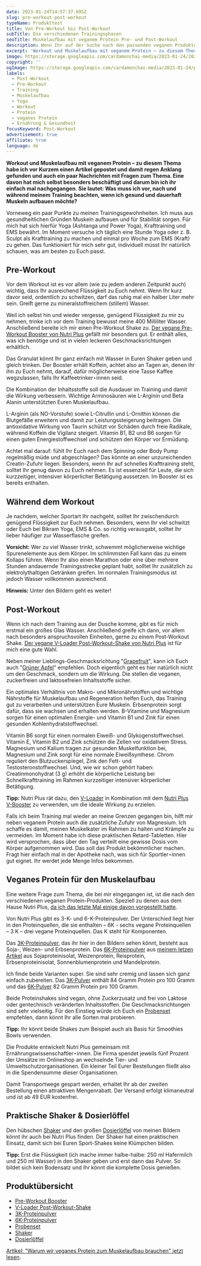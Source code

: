 ```yaml
---
date: 2023-01-24T14:57:37.695Z
slug: pre-workout-post-workout
typeName: Produkttest
title: Von Pre-Workout bis Post-Workout
subTitle: Die verschiedenen Trainingsphasen
seoTitle: Muskelaufbau mit veganem Protein Pre- und Post-Workout
description: Wenn Ihr auf der Suche nach den passenden veganen Produkten für den Muskelaufbau seid und die Unterschiede von Pre- und Post-Workout kennenlernen wollt, solltet ihr das lesen.
excerpt: 'Workout und Muskelaufbau mit veganem Protein – zu diesem Thema habe ich vor Kurzem einen Artikel gepostet und damit regen Anklang gefunden und auch ein paar Nachrichten mit Fragen zum Thema. Eine davon hat mich selbst besonders beschäftigt und darum bin ich ihr einfach mal nachgegangen. Sie lautet: Was muss ich vor, nach und während meinem Training beachten, wenn ich gesund und dauerhaft Muskeln aufbauen möchte?'
image: https://storage.googleapis.com/cardamonchai-media/2023-01-24/2023-01-22-nutri-plus-032-jpg-imagine-180808_53343f_2048_1536/640.webp
copyright: ''
ogImage: https://storage.googleapis.com/cardamonchai-media/2023-01-24/pre-workout-post-workout-og-jpg-imagine-280808_61414e_1200_628/640.webp
labels:
  - Post-Workout
  - Pre-Workout
  - Training
  - Muskelaufbau
  - Yoga
  - Workout
  - Protein
  - veganes Protein
  - Ernährung & Gesundheit
focusKeyword: Post-Workout
advertisement: true
affiliate: true
language: de
---
```


**Workout und Muskelaufbau mit veganem Protein – zu diesem Thema habe ich vor Kurzem einen Artikel gepostet und damit regen Anklang gefunden und auch ein paar Nachrichten mit Fragen zum Thema. Eine davon hat mich selbst besonders beschäftigt und darum bin ich ihr einfach mal nachgegangen. Sie lautet: Was muss ich vor, nach und während meinem Training beachten, wenn ich gesund und dauerhaft Muskeln aufbauen möchte?**

Vorneweg ein paar Punkte zu meinen Trainingsgewohnheiten. Ich muss aus gesundheitlichen Gründen Muskeln aufbauen und für Stabilität sorgen. Für mich hat sich hierfür Yoga (Ashtanga und Power Yoga), Krafttraining und EMS bewährt. Im Moment versuche ich täglich eine Stunde Yoga oder z. B. Sculpt als Krafttraining zu machen und einmal pro Woche zum EMS (Kraft) zu gehen. Das funktioniert für mich sehr gut, individuell müsst Ihr natürlich schauen, was am besten zu Euch passt.

## Pre-Workout

Vor dem Workout ist es vor allem (wie zu jedem anderen Zeitpunkt auch) wichtig, dass Ihr ausreichend Flüssigkeit zu Euch nehmt. Wenn Ihr kurz davor seid, ordentlich zu schwitzen, darf das ruhig mal ein halber Liter mehr sein. Greift gerne zu mineralstoffreichem (stillem) Wasser.

Weil ich selbst hin und wieder vergesse, genügend Flüssigkeit zu mir zu nehmen, trinke ich vor dem Training bewusst meine 400 Milliliter Wasser. Anschließend bereite ich mir einen Pre-Workout Shake zu. [Der vegane Pre-Workout Booster von Nutri Plus](https://tidd.ly/3XB2575) gefällt mir besonders gut. Er enthält alles, was ich benötige und ist in vielen leckeren Geschmacksrichtungen erhältlich.

Das Granulat könnt Ihr ganz einfach mit Wasser in Euren Shaker geben und gleich trinken. Der Booster erhält Koffein, achtet also an Tagen an, denen ihr ihn zu Euch nehmt, darauf, dafür möglicherweise eine Tasse Kaffee wegzulassen, falls Ihr Kaffeetrinker⋆innen seid.

Die Kombination der Inhaltsstoffe soll die Ausdauer im Training und damit die Wirkung verbessern. Wichtige Arminosäuren wie L-Arginin und Beta Alanin unterstützten Euren Muskelaufbau.

L-Arginin (als NO-Vorstufe) sowie L-Citrullin und L-Ornithin können die Blutgefäße erweitern und damit zur Leistungssteigerung beitragen. Die antioxidative Wirkung von Taurin schützt vor Schäden durch freie Radikale, während Koffein die Vigilanz steigert. Vitamin B1, B2 und B6 sorgen für einen guten Energiestoffwechsel und schützen den Körper vor Ermüdung.

Achtet mal darauf: fühlt Ihr Euch nach dem Spinning oder Body Pump regelmäßig müde und abgeschlagen? Das könnte an einer unzureichenden Creatin-Zufuhr liegen. Besonders, wenn Ihr auf schnelles Krafttraining steht, solltet Ihr genug davon zu Euch nehmen. Es ist essenziell für Leute, die sich kurzzeitiger, intensiver körperlicher Betätigung aussetzen. Im Booster ist es bereits enthalten.

## Während dem Workout

Je nachdem, welcher Sportart Ihr nachgeht, solltet Ihr zwischendurch genügend Flüssigkeit zur Euch nehmen. Besonders, wenn Ihr viel schwitzt oder Euch bei Bikram Yoga, EMS & Co. so richtig verausgabt, solltet Ihr lieber häufiger zur Wasserflasche greifen.

**Vorsicht:** Wer zu viel Wasser trinkt, schwemmt möglicherweise wichtige Spurenelemente aus dem Körper. Im schlimmsten Fall kann das zu einem Kollaps führen. Wenn Ihr also einen Marathon oder eine über mehrere Stunden andauernde Trainingsstrecke geplant habt, solltet Ihr zusätzlich zu elektrolythaltigen Getränken greifen. Im normalen Trainingsmodus ist jedoch Wasser vollkommen ausreichend.

**Hinweis:** Unter den Bildern geht es weiter!

<Gallery name="post-workout-pre-workout-1" />

## Post-Workout

Wenn ich nach dem Training aus der Dusche komme, gibt es für mich erstmal ein großes Glas Wasser. Anschließend greife ich dann, vor allem nach besonders anspruchsvollen Einheiten, gerne zu einem Post-Workout Shake. [Der vegane V-Loader Post-Workout-Shake von Nutri Plus](https://tidd.ly/3H5FpVr) ist für mich eine gute Wahl.

Neben meiner Lieblings-Geschmacksrichtung "[Grapefruit](https://tidd.ly/3H5FpVr)", kann ich Euch auch "[Grüner Apfel](https://tidd.ly/3XUStEc)" empfehlen. Doch eigentlich geht es hier natürlich nicht um den Geschmack, sondern um die Wirkung. Die stellen die veganen, zuckerfreien und laktosefreien Inhaltsstoffe sicher.

Ein optimales Verhältnis von Makro- und Mikronährstoffen und wichtige Nährstoffe für Muskelaufbau und Regeneration helfen Euch, das Training gut zu verarbeiten und unterstützen Eure Muskeln. Erbsenprotein sorgt dafür, dass sie wachsen und erhalten werden. B-Vitamine und Magnesium sorgen für einen optimalen Energie- und Vitamin B1 und Zink für einen gesunden Kohlenhydratstoffwechsel.

Vitamin B6 sorgt für einen normalen Eiweiß- und Glykogenstoffwechsel. Vitamin E, Vitamin B2 und Zink schützen die Zellen vor oxidativem Stress. Magnesium und Kalium tragen zur gesunden Muskelfunktion bei, Magnesium und Zink sorgt für eine normale Eiweißsynthese. Chrom reguliert den Blutzuckerspiegel, Zink den Fett- und Testosteronstoffwechsel. Und, wie wir schon gehört haben: Creatinmonohydrat (3 g) erhöht die körperliche Leistung bei Schnellkrafttraining im Rahmen kurzzeitiger intensiver körperlicher Betätigung.

**Tipp:** Nutri Plus rät dazu, den [V-Loader](https://tidd.ly/3H5FpVr) in Kombination mit dem [Nutri Plus V-Booster](https://tidd.ly/3XB2575) zu verwenden, um die ideale Wirkung zu erzielen.

Falls ich beim Training mal wieder an meine Grenzen gegangen bin, hilft mir neben veganem Protein auch die zusätzliche Zufuhr von Magnesium. Ich schaffe es damit, meinen Muskelkater im Rahmen zu halten und Krämpfe zu vermeiden. Im Moment habe ich diese praktischen Retard-Tabletten. Hier wird versprochen, dass über den Tag verteilt eine gewisse Dosis vom Körper aufgenommen wird. Das soll das Produkt bekömmlicher machen. Fragt hier einfach mal in der Apotheke nach, was sich für Sportler⋆innen gut eignet. Ihr werdet jede Menge Infos bekommen.

## Veganes Protein für den Muskelaufbau

Eine weitere Frage zum Thema, die bei mir eingegangen ist, ist die nach den verschiedenen veganen Protein-Produkten. Speziell zu denen aus dem Hause Nutri Plus, [da ich das letzte Mal einige davon vorgestellt hatte](/2022/11/veganes-protein/).

Von Nutri Plus gibt es 3-K- und 6-K-Proteinpulver. Der Unterschied liegt hier in den Proteinquellen, die sie enthalten – 6K - sechs vegane Proteinquellen – 3 K – drei vegane Proteinquellen. Das K steht für Komponenten.

Das [3K-Proteinpulver](https://tidd.ly/3Db2fKc), das ihr hier in den Bildern sehen könnt, besteht aus Soja-, Weizen- und Erbsenprotein. Das [6K-Proteinpulver](https://tidd.ly/3Df3vMr) aus [meinem letzen Artikel](/2022/11/veganes-protein/) aus Sojaproteinisolat, Weizenprotein, Reisprotein, Erbsenproteinisolat, Sonnenblumenprotein und Mandelprotein.

Ich finde beide Varianten super. Sie sind sehr cremig und lassen sich ganz einfach zubereiten. Das [3K-Pulver](https://tidd.ly/3Db2fKc) enthält 84 Gramm Protein pro 100 Gramm und das [6K-Pulver](https://tidd.ly/3Df3vMr) 82 Gramm Protein pro 100 Gramm.

Beide Proteinshakes sind vegan, ohne Zuckerzusatz und frei von Laktose oder gentechnisch veränderten Inhaltsstoffen. Die Geschmacksrichtungen sind sehr vielseitig. Für den Einstieg würde ich Euch ein [Probenset](https://tidd.ly/3XAPxMX) empfehlen, dann könnt Ihr alle Sorten mal probieren.

**Tipp:** Ihr könnt beide Shakes zum Beispiel auch als Basis für Smoothies Bowls verwenden.

Die Produkte entwickelt Nutri Plus gemeinsam mit Ernährungswissenschaftler⋆innen. Die Firma spendet jeweils fünf Prozent der Umsätze im Onlineshop an wechselnde Tier- und Umweltschutzorganisationen. Ein kleiner Teil Eurer Bestellungen fließt also in die Spendensumme dieser Organisationen.

Damit Transportwege gespart werden, erhaltet Ihr ab der zweiten Bestellung einen attraktiven Mengenrabatt. Der Versand erfolgt klimaneutral und ist ab 49 EUR kostenfrei.

## Praktische Shaker & Dosierlöffel

Den hübschen [Shaker](https://tidd.ly/3WDuc4e) und den großen [Dosierlöffel](https://tidd.ly/3XPgnkk) von meinen Bildern könnt ihr auch bei Nutri Plus finden. Der Shaker hat einen praktischen Einsatz, damit sich bei Euren Sport-Shakes keine Klümpchen bilden.

**Tipp:** Erst die Flüssigkeit (ich mache immer halbe-halbe: 250 ml Hafermilch und 250 ml Wasser) in den Shaker geben und erst dann das Pulver. So bildet sich kein Bodensatz und Ihr könnt die komplette Dosis genießen.

## Produktübersicht

- [Pre-Workout Booster](https://tidd.ly/3XB2575)
- [V-Loader Post-Workout-Shake](https://tidd.ly/3H5FpVr)
- [3K-Proteinpulver](https://tidd.ly/3Db2fKc)
- [6K-Proteinpulver](https://tidd.ly/3Df3vMr)
- [Probenset](https://tidd.ly/3XAPxMX)
- [Shaker](https://tidd.ly/3WDuc4e)
- [Dosierlöffel](https://tidd.ly/3XPgnkk)

[Artikel: "Warum wir veganes Protein zum Muskelaufbau brauchen" jetzt lesen](/2022/11/veganes-protein/).

<Gallery name="post-workout-pre-workout-2" />
